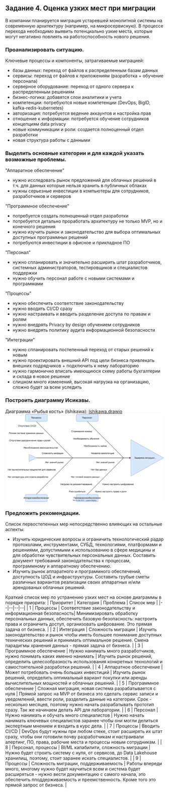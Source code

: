 ## Задание 4. Оценка узких мест при миграции

В компании планируется миграция устаревшей монолитной системы на современную архитектуру (например, на микросервисную). В процессе перехода необходимо выявить потенциально узкие места, которые могут негативно повлиять на работоспособность нового решения.

### Проанализировать ситуацию.
Ключевые процессы и компоненты, затрагиваемые миграцией:
- базы данных: переход от файлов к распределенным базам данных
- сервисы: переход от файлов к приложениям (разработка + обучение персонала)
- серверное оборудование: переход от одного сервера к распределенным решениям
- бизнес-логика: добавятся слои аналитики и учета
- компетенции: потребуются новые компетенции (DevOps, BigID, kafka-redis-kubernetes)
- авторизация: потребуется ведение аккаунтов и настройка прав
- отношение к информации: потребуется обучение сотрудников концепциям data privacy
- новые коммуникации и роли: создается полноценный отдел разработки
- новая структура работы с данными


### Выделить основные категории и для каждой указать возможные проблемы.
"Аппаратное обеспечение"
- нужно исследовать рынок предложений для облачных решений в т.ч. для данных которые нельзя хранить в публичных облаках
- нужны серьезные инвестиции в компьютеры для сотрудников, разработчиков и серверов
  
"Программное обеспечение"
- потребуется создать полноценный отдел разработки
- потребуется детально проработать архитектуру не только MVP, но и конечного решения
- нужно изучить рынок и законодательство для выбора оптимальных доступных программных решений
- потребуются инвестиции в офисное и прикладное ПО

"Персонал"
- нужно спланировать и значительно расширить штат разработчиков, системных администраторов, тестировщиков и специалистов поддержки
- нужно обучить персонал работе с новыми системами и программами

"Процессы"
- нужно обеспечить соответствие законодательству
- нужно вводить CI/CD сразу
- нужно настраивать и вводить разделение доступа по правам и ролям
- нужно внедрять Privacy by design обучением сотрудников
- нужно внедрять политику аудита информационной безопасности

"Интеграции"
- нужно спланировать постепенный переход от старых решений к новым
- нужно проектировать внешний API под цели бизнеса привлекать внешних подрядчиков + подключить к нему лабораторию
- нужно гармонично вписать имеющиюся схему работы бухгалтерии и склада в новое решение
- слишком много изменений, высокая нагрузка на организацию, сложно будет за всем уследить

### Построить диаграмму Исикавы.
Диаграмма «Рыбья кость» (Ishikawa):
[Ishikawa.drawio](https://github.com/Boropwnz/architecture-medikamente/blob/medikamente/Task4/Ishikawa.drawio)
![Ishikawa.drawio](https://github.com/Boropwnz/architecture-medikamente/blob/medikamente/Task4/Ishikawa.svg)

### Предложить рекомендации.
Список первостепенных мер непосредственно влияющих на остальные аспекты:
- Изучить юридические вопросы и ограничить технологический радар протоколами, инструментами, СУБД, технологиями, платформами и решениями, допустимыми к использованию в сфере медицины и для обработки чувствительных персональных данных.
  Составить документ требований законодательства к процессам, программному и аппаратному обеспечению.
- Изучить рынок аппаратного и программного обеспечений, доступность ЦОД и инфраструктуры. Составить грубые сметы различных вариантов реализации своих аппаратных и/или арендованых облачных решений.


Краткий список мер по устранению узких мест на основе диаграммы в порядке приорита:
| Приоритет | Категория | Проблема | Список мер |
|--|--|--|--|
| 1 | Процессы | Соответствие законодательству и информационная безопасность| Минимизировать обработку персональных данных, обеспечить базовую безопасность: настроить права и ограничить доступ, организовать шифрование. Это прямая задача от бизнеса. |
| 2 | Интеграция | Сложность миграции | Изучить законодательство и рынок чтобы иметь большее понимание доступных технических решений и принимать оптимальное решение. Смена парадигмы хранения данных - прямая задача от бизнеса. |
| 3 | Программное обеспечение | Нужно нанимать много разработчиков, нужно понимать каких именно нанимать | Изучить рынок решений, определить целесообразность использования конкретных технологий и самостоятельной разработки решений. |
| 4 | Аппаратное обеспечение | Может потребовать очень больших инвестиций | Изучить рынок решений, определить оптимальный вариант покупки или аренды вычислительных мощностей и облачных решений. |
| 5 | Программное обеспечение | Сложная миграция, новая система разрабатывается с нуля | Прямой запрос на MVP от бизнеса это сделать сервис записи и уведомлений, ввести роли, разделить данные на категории. Срок - несколько месяцев, поэтому нужно начать разрабатывать прототип сразу. Так же начинаем делать API для лаборатории. |
| 6 | Персонал | Нужно нанимать и обучать много специалистов | Нужно начать нанимать ключевых специалистов заранее чтобы они могли делиться экспертным мнением и входить в курс дела. |
| 7 | Процессы | Вводить CI/CD | DevOps будут нужны при любом стеке, стоит расширять их штат сразу, чтобы они готовили почву разработчикам и настраивали алертинг, ПО, права, рабочие места и процессы новым сотрудникам. |
| 8 | Персонал, процессы | BI/ML капабилити, сложность миграции | Нужно будет строить систему с нуля, от сервисов, до Data Lakehouse хранилищ, поэтому, стоит заранее искать специалистов. |
| 9 | Процессы | Сложность миграции, поддерживаемость | Работы впереди много, многому нужно будет научиться всем и система будет расширяться - нужно вести документацию с самого начала, это обеспечить пподдерживаемость и преемственность. Кроме того это прямой запрос от бизнеса. |
